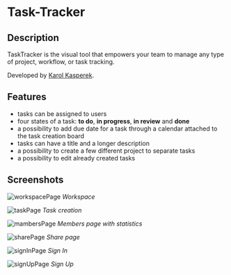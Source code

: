# Task-Tracker

## Description
TaskTracker is the visual tool that empowers your team to manage any type of project, workflow, or task tracking.

Developed by [Karol Kasperek](https://github.com/KarolKasperek).

## Features
- tasks can be assigned to users
- four states of a task: **to do**, **in progress**, **in review** and **done**
- a possibility to add due date for a task through a calendar attached to the task creation board
- tasks can have a title and a longer description
- a possibility to create a few different project to separate tasks
- a possibility to edit already created tasks

## Screenshots

![workspacePage](https://github.com/KarolKasperek/Task-Tracker/assets/105314335/427a8ff8-888c-4ae1-b1ca-b7faa1e3af3e)
*Workspace*

![taskPage](https://github.com/KarolKasperek/Task-Tracker/assets/105314335/41c5fb27-bf0a-46d4-9d21-7265f0ac0d6d)
*Task creation*

![mambersPage](https://github.com/KarolKasperek/Task-Tracker/assets/105314335/ad6c170a-23b2-4a1b-895e-4030fd9794d3)
*Members page with statistics*

![sharePage](https://github.com/KarolKasperek/Task-Tracker/assets/105314335/91a572b6-6698-4558-a723-9d9d3af532e8)
*Share page*

![signInPage](https://github.com/KarolKasperek/Task-Tracker/assets/105314335/febe7f1b-61cf-4335-9cda-5485c1a74183)
*Sign In*

![signUpPage](https://github.com/KarolKasperek/Task-Tracker/assets/105314335/e362c3e5-952d-4367-8c7a-2d124f6b07c1)
*Sign Up*

